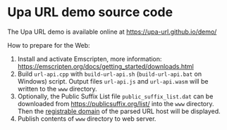 # Upa URL demo source code

The Upa URL demo is available online at https://upa-url.github.io/demo/

How to prepare for the Web:
1. Install and activate Emscripten, more information: https://emscripten.org/docs/getting_started/downloads.html
2. Build `url-api.cpp` with `build-url-api.sh` (`build-url-api.bat` on Windows) script. Output files `url-api.js` and `url-api.wasm` will be written to the `www` directory.
3. Optionally, the Public Suffix List file `public_suffix_list.dat` can be downloaded from https://publicsuffix.org/list/ into the `www` directory. Then the [registrable domain](https://url.spec.whatwg.org/#host-registrable-domain) of the parsed URL host will be displayed.
4. Publish contents of `www` directory to web server.
